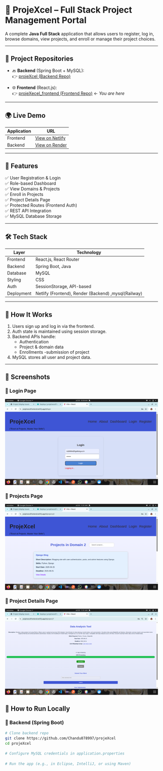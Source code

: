 # 🚀 ProjeXcel – Full Stack Project Management Portal

A complete **Java Full Stack** application that allows users to register, log in, browse domains, view projects, and enroll or manage their project choices.

---

## 📌 Project Repositories

- 🔙 **Backend** (Spring Boot + MySQL):  
  👉 [projeXcel (Backend Repo)](https://github.com/Chandu078997/projeXcel)

- 🌐 **Frontend** (React.js):  
  👉 [projeXecel_frontend (Frontend Repo)](https://github.com/Chandu078997/projeXecel_frontend) ← *You are here*

---

## 🌍 Live Demo

| Application | URL |
|-------------|-----|
| Frontend    | [View on Netlify](https://your-frontend-url.netlify.app) |
| Backend     | [View on Render](https://your-backend-url.onrender.com) |

---

## 🔑 Features

✅ User Registration & Login  
✅ Role-based Dashboard  
✅ View Domains & Projects  
✅ Enroll in Projects  
✅ Project Details Page   
✅ Protected Routes (Frontend Auth)  
✅ REST API Integration  
✅ MySQL Database Storage

---

## 🛠️ Tech Stack

| Layer      | Technology              |
|------------|--------------------------|
| Frontend   | React.js, React Router   |
| Backend    | Spring Boot, Java        |
| Database   | MySQL                    |
| Styling    | CSS                      |
| Auth       | SessionStorage, API-based|
| Deployment | Netlify (Frontend), Render (Backend) ,mysql(Railway)|

---

## 🧪 How It Works

1. Users sign up and log in via the frontend.
2. Auth state is maintained using session storage.
3. Backend APIs handle:
   - Authentication
   - Project & domain data
   - Enrollments
   -submission of project
4. MySQL stores all user and project data.

---

## 📸 Screenshots

<!-- Add your app screenshots here -->



### 🔐 Login Page
![Login](./src/assets/login.png)

### 📁 Projects Page
![Projects](./src/assets/projects.png)

### 📄 Project Details Page
![Project Details](./src/assets/ProjectDetails.png)
## 🧰 How to Run Locally

### 🔧 Backend (Spring Boot)
```bash
# Clone backend repo
git clone https://github.com/Chandu078997/projeXcel
cd projeXcel

# Configure MySQL credentials in application.properties

# Run the app (e.g., in Eclipse, IntelliJ, or using Maven)
